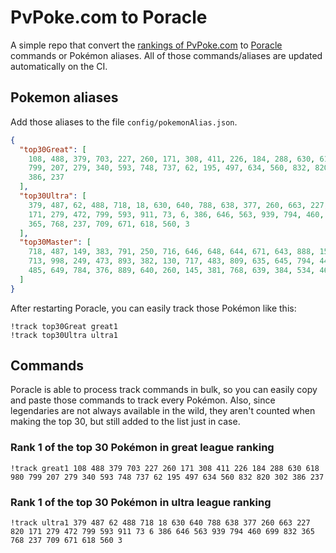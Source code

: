 # PvPoke.com to Poracle
A simple repo that convert the [rankings of PvPoke.com](https://pvpoke.com/rankings/) to [Poracle](https://github.com/KartulUdus/PoracleJS) commands or Pokémon aliases. 
All of those commands/aliases are updated automatically on the CI.

## Pokemon aliases
Add those aliases to the file `config/pokemonAlias.json`. 

<!-- aliases-start -->
```json
{
  "top30Great": [
    108, 488, 379, 703, 227, 260, 171, 308, 411, 226, 184, 288, 630, 618, 980,
    799, 207, 279, 340, 593, 748, 737, 62, 195, 497, 634, 560, 832, 820, 302,
    386, 237
  ],
  "top30Ultra": [
    379, 487, 62, 488, 718, 18, 630, 640, 788, 638, 377, 260, 663, 227, 820,
    171, 279, 472, 799, 593, 911, 73, 6, 386, 646, 563, 939, 794, 460, 699, 832,
    365, 768, 237, 709, 671, 618, 560, 3
  ],
  "top30Master": [
    718, 487, 149, 383, 791, 250, 716, 646, 648, 644, 671, 643, 888, 150, 484,
    713, 998, 249, 473, 893, 382, 130, 717, 483, 809, 635, 645, 794, 445, 901,
    485, 649, 784, 376, 889, 640, 260, 145, 381, 768, 639, 384, 534, 464, 638
  ]
}
```
<!-- aliases-end -->

After restarting Poracle, you can easily track those Pokémon like this:
```shell
!track top30Great great1
!track top30Ultra ultra1
```

## Commands
Poracle is able to process track commands in bulk, so you can easily copy and paste those commands to track every Pokémon. 
Also, since legendaries are not always available in the wild, they aren't counted when making the top 30, but still added to the list just in case.

### Rank 1 of the top 30 Pokémon in great league ranking
<!-- top30great-start -->
```
!track great1 108 488 379 703 227 260 171 308 411 226 184 288 630 618 980 799 207 279 340 593 748 737 62 195 497 634 560 832 820 302 386 237
```
<!-- top30great-end -->

### Rank 1 of the top 30 Pokémon in ultra league ranking
<!-- top30ultra-start -->
```
!track ultra1 379 487 62 488 718 18 630 640 788 638 377 260 663 227 820 171 279 472 799 593 911 73 6 386 646 563 939 794 460 699 832 365 768 237 709 671 618 560 3
```
<!-- top30ultra-end -->
